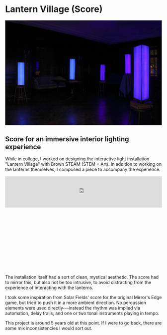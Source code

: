 # Lantern Village (Score)

![](img/lantern-village/lantern-village.jpg)

<div id="modal-scroll-point"/>

<div id="modal-subtitle-container"><h2 id="modal-subtitle">Score for an immersive interior lighting experience</h2></div>

While in college, I worked on designing the interactive light installation "Lantern Village" with Brown STEAM (STEM + Art). In addition to working on the lanterns themselves, I composed a piece to accompany the experience.

<div class="soundcloud-wrapper" style="height:300px;">
    <iframe class="empty" width="100%" height="100" scrolling="no" frameborder="no" allow="autoplay" src="https://w.soundcloud.com/player/?url=https%3A//api.soundcloud.com/tracks/1316609980&color=%2306050b&auto_play=false&hide_related=false&show_comments=true&show_user=true&show_reposts=false&show_teaser=true&visual=true"></iframe>
</div>

The installation itself had a sort of clean, mystical aesthetic. The score had to mirror this, but also not be too intrusive, to avoid distracting from the experience of interacting with the lanterns.

I took some inspiration from Solar Fields' score for the original Mirror's Edge game, but tried to push it in a more ambient direction. No percussion elements were used directly---instead the rhythm was implied via automation, delay trails, and one or two tonal instruments playing in tempo.

This project is around 5 years old at this point. If I were to go back, there are some mix inconsistencies I would sort out.